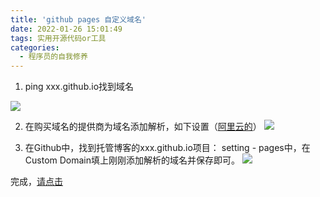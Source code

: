 ```yaml
---
title: 'github pages 自定义域名'
date: 2022-01-26 15:01:49
tags: 实用开源代码or工具
categories:
  - 程序员的自我修养
---
```

  <meta name="referrer" content="no-referrer">


1. ping xxx.github.io找到域名

![](https://upload-images.jianshu.io/upload_images/20892169-3ce08b36d4dfba50.png?imageMogr2/auto-orient/strip%7CimageView2/2/w/1240)

2. 在购买域名的提供商为域名添加解析，如下设置（[阿里云的](https://dc.console.aliyun.com/next/index?spm=5176.12818093.ProductAndResource--ali--widget-product-recent.dre1.513c16d0ydgl0R#/overview)）
![](https://upload-images.jianshu.io/upload_images/20892169-ea05d319fba1f524.png?imageMogr2/auto-orient/strip%7CimageView2/2/w/1240)

3. 在Github中，找到托管博客的xxx.github.io项目：
setting - pages中，在Custom Domain填上刚刚添加解析的域名并保存即可。
![](https://upload-images.jianshu.io/upload_images/20892169-4854abf46add27bb.png?imageMogr2/auto-orient/strip%7CimageView2/2/w/1240)

完成，[请点击](https://bbdcsg.love/)